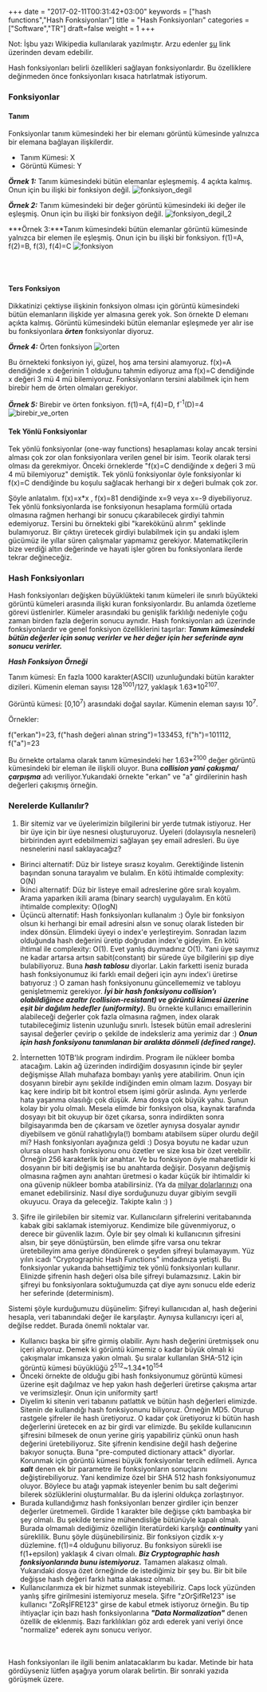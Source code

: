 +++
date = "2017-02-11T00:31:42+03:00"
keywords = ["hash functions","Hash Fonksiyonları"]
title = "Hash Fonksiyonları"
categories = ["Software","TR"]
draft=false
weight = 1
+++

Not: İşbu yazı Wikipedia kullanılarak yazılmıştır. Arzu edenler <a href="https://en.wikipedia.org/wiki/Hash_function" target="_blank">şu</a> link üzerinden devam edebilir.

Hash fonksiyonları belirli özellikleri sağlayan fonksiyonlardır. Bu özelliklere değinmeden önce fonksiyonları kısaca hatırlatmak istiyorum.

<!--more-->

### Fonksiyonlar

#### Tanım

Fonksiyonlar tanım kümesindeki her bir elemanı görüntü kümesinde yalnızca bir elemana bağlayan ilişkilerdir.  

* Tanım Kümesi: X
* Görüntü Kümesi: Y


***Örnek 1:*** Tanım kümesindeki bütün elemanlar eşleşmemiş. 4 açıkta kalmış. Onun için bu ilişki bir fonksiyon değil.
![fonksiyon_degil](/img/hash/fonksiyon_degil.png)

***Örnek 2:*** Tanım kümesindeki bir değer görüntü kümesindeki iki değer ile eşleşmiş. Onun için bu ilişki bir fonksiyon değil.
![fonksiyon_degil_2](/img/hash/fonksiyon_degil_2.png)

***Örnek 3:***Tanım kümesindeki bütün elemanlar görüntü kümesinde yalnızca bir elemen ile eşleşmiş. Onun için bu ilişki bir fonksiyon. f(1)=A, f(2)=B, f(3), f(4)=C
![fonksiyon](/img/hash/fonksiyon.png)

<br><br>
#### Ters Fonksiyon

Dikkatinizi çektiyse ilişkinin fonksiyon olması için görüntü kümesindeki bütün elemanların ilişkide yer almasına gerek yok. Son örnekte D elemanı açıkta kalmış. Görüntü kümesindeki bütün elemanlar eşleşmede yer alır ise bu fonksiyonlara ***örten*** fonksiyonlar diyoruz.

***Örnek 4:*** Örten fonksiyon
![orten](/img/hash/orten.png)


Bu örnekteki fonksiyon iyi, güzel, hoş ama tersini alamıyoruz. f(x)=A dendiğinde x değerinin 1 olduğunu tahmin ediyoruz ama f(x)=C dendiğinde x değeri 3 mü 4 mü bilemiyoruz. Fonksiyonların tersini alabilmek için hem birebir hem de örten olmaları gerekiyor.

***Örnek 5:*** Birebir ve örten fonksiyon. f(1)=A, f(4)=D, f<sup>-1</sup>(D)=4
![birebir_ve_orten](/img/hash/birebir_ve_orten.png)


#### Tek Yönlü Fonksiyonlar

Tek yönlü fonksiyonlar (one-way functions) hesaplaması kolay ancak tersini alması çok zor olan fonksiyonlara verilen genel bir isim. Teorik olarak tersi olması da gerekmiyor. Önceki örneklerde "f(x)=C dendiğinde x değeri 3 mü 4 mü bilemiyoruz" demiştik. Tek yönlü fonksiyonlar öyle fonksiyonlar ki f(x)=C dendiğinde bu koşulu sağlacak herhangi bir x değeri bulmak çok zor. 

Şöyle anlatalım. f(x)=x*x , f(x)=81 dendiğinde x=9 veya x=-9 diyebiliyoruz. Tek yönlü fonksiyonlarda ise fonksiyonun hesaplama formülü ortada olmasına rağmen herhangi bir sonucu çıkarabilecek girdiyi tahmin edemiyoruz. Tersini bu örnekteki gibi "karekökünü alırım" şeklinde bulamıyoruz. Bir çıktıyı üretecek girdiyi bulabilmek için şu andaki işlem gücümüz ile yıllar süren çalışmalar yapmamız gerekiyor. Matematikçilerin bize verdiği altın değerinde ve hayati işler gören bu fonksiyonlara ilerde tekrar değineceğiz.


### Hash Fonksiyonları

Hash fonksiyonları değişken büyüklükteki tanım kümeleri ile sınırlı büyükteki görüntü kümeleri arasında ilişki kuran fonksiyonlardır. Bu anlamda özetleme görevi üstlenirler. Kümeler arasındaki bu genişlik farklılığı nedeniyle çoğu zaman birden fazla değerin sonucu aynıdır. Hash fonksiyonları adı üzerinde fonksiyonlardır ve genel fonksiyon özelliklerini taşırlar: ***Tanım kümesindeki bütün değerler için sonuç verirler ve her değer için her seferinde aynı sonucu verirler.***

***Hash Fonksiyon Örneği***

Tanım kümesi: En fazla 1000 karakter(ASCII) uzunluğundaki bütün karakter dizileri. Kümenin eleman sayısı 128<sup>1001</sup>/127, yaklaşık 1.63*10<sup>2107</sup>.

Görüntü kümesi: [0,10<sup>7</sup>) arasındaki doğal sayılar. Kümenin eleman sayısı 10<sup>7</sup>. 

Örnekler:

f("erkan")=23, f("hash değeri alınan string")=133453, f("h")=101112, f("a")=23

Bu örnekte ortalama olarak tanım kümesindeki her  1.63*<sup>2100</sup> değer görüntü kümesindeki bir eleman ile ilişkili oluyor. Buna ***collision yani çakışma/çarpışma*** adı veriliyor.Yukarıdaki örnekte "erkan" ve "a" girdilerinin hash değerleri çakışmış örneğin.

### Nerelerde Kullanılır?


1. Bir sitemiz var ve üyelerimizin bilgilerini bir yerde tutmak istiyoruz. Her bir üye için bir üye nesnesi oluşturuyoruz. Üyeleri (dolayısıyla nesneleri) birbirinden ayırt edebilmemizi sağlayan şey email adresleri. Bu üye nesnelerini nasıl saklayacağız?
 * Birinci alternatif: Düz bir listeye sırasız koyalım. Gerektiğinde listenin başından sonuna tarayalım ve bulalım. En kötü ihtimalde complexity: O(N)
 * İkinci alternatif: Düz bir listeye email adreslerine göre sıralı koyalım. Arama yaparken ikili arama (binary search) uygulayalım. En kötü ihtimalde complexity: O(logN)
 * Üçüncü alternatif: Hash fonksiyonları kullanalım :) Öyle bir fonksiyon olsun ki herhangi bir email adresini alsın ve sonuç olarak listeden bir index dönsün. Elimdeki üyeyi o index'e yerleştireyim. Sonradan lazım olduğunda hash değerini üretip doğrudan index'e gideyim. En kötü ihtimal ile complexity: O(1). Evet yanlış duymadınız O(1). Yani üye sayımız ne kadar artarsa artsın sabit(constant) bir sürede üye bilgilerini şıp diye bulabiliyoruz. Buna ***hash tablosu*** diyorlar. Lakin farketti iseniz burada hash fonksiyonumuz iki farklı email değeri için aynı index'i üretirse batıyoruz :) O zaman hash fonksiyonunu güncellememiz ve tabloyu genişletmemiz gerekiyor. ***İyi bir hash fonksiyonu collision'ı olabildiğince azaltır (collision-resistant) ve görüntü kümesi üzerine eşit bir dağılım hedefler (uniformity).***  Bu örnekte kullanıcı emaillerinin alabileceği değerler çok fazla olmasına rağmen, index olarak tutabileceğimiz listenin uzunluğu sınırlı. İstesek bütün email adreslerini sayısal değerler çevirip o şekilde de indeksleriz ama yerimiz dar :)  ***Onun için hash fonksiyonu tanımlanan bir aralıkta dönmeli (defined range).***

2. İnternetten 10TB'lık program indirdim. Program ile nükleer bomba atacağım. Lakin ağ üzerinden indirdiğim dosyasının içinde bir şeyler değişmişse Allah muhafaza bombayı yanlış yere atabilirim. Onun için dosyanın birebir aynı şekilde indiğinden emin olmam lazım. Dosyayı bir kaç kere indirip bit bit kontrol etsem işimi görür aslında. Aynı yerlerde hata yaşanma olasılığı çok düşük. Ama dosya çok büyük yahu. Şunun kolay bir yolu olmalı. Mesela elimde bir fonksiyon olsa, kaynak tarafında dosyayı bit bit okuyup bir özet çıkarsa, sonra indirdikten sonra bilgisayarımda ben de çıkarsam ve özetler aynıysa dosyalar aynıdır diyebilsem ve gönül rahatlığıyla(!) bombamı atabilsem süper olurdu değil mi? Hash fonksiyonları ayağınıza geldi :) Dosya boyutu ne kadar uzun olursa olsun hash fonksiyonu onu özetler ve size kısa bir özet verebilir. Örneğin 256 karakterlik bir anahtar. Ve bu fonksiyon öyle maharetlidir ki dosyanın bir biti değişmiş ise bu anahtarda değişir. Dosyanın değişmiş olmasına rağmen aynı anahtarı üretmesi o kadar küçük bir ihtimaldir ki ona güvenip nükleer bomba atabilirsiniz. (Ya da <a href="https://coinmarketcap.com/" target="_blank">milyar dolarlarınızı</a> ona emanet edebilirsiniz. Nasıl diye sorduğunuzu duyar gibiyim sevgili okuyucu. Oraya da geleceğiz. Takipte kalın :) )

3. Şifre ile girilebilen bir sitemiz var. Kullanıcıların şifrelerini veritabanında kabak gibi saklamak istemiyoruz. Kendimize bile güvenmiyoruz, o derece bir güvenlik lazım. Öyle bir şey olmalı ki kullanıcının şifresini alsın, bir şeye dönüştürsün, ben elimde şifre varsa onu tekrar üretebileyim ama geriye döndürerek o şeyden şifreyi bulamayayım. Yüz yılın icadı "Cryptographic Hash Functions" imdadınıza yetişti. Bu fonksiyonlar yukarıda bahsettiğimiz tek yönlü fonksiyonları kullanır. Elinizde şifrenin hash değeri olsa bile şifreyi bulamazsınız. Lakin bir şifreyi bu fonksiyonlara soktuğumuzda çat diye aynı sonucu elde ederiz her seferinde (determinism). 

Sistemi şöyle kurduğumuzu düşünelim: Şifreyi kullanıcıdan al, hash değerini hesapla, veri tabanındaki değer ile karşılaştır. Aynıysa kullanıcıyı içeri al, değilse reddet. Burada önemli noktalar var.

* Kullanıcı başka bir şifre girmiş olabilir. Aynı hash değerini üretmişsek onu içeri alıyoruz. Demek ki görüntü kümemiz o kadar büyük olmalı ki çakışmalar imkansıza yakın olmalı. Şu sıralar kullanılan SHA-512 için görüntü kümesi büyüklüğü 2<sup>512</sup>~1.34*10<sup>154</sup>
* Önceki örnekte de olduğu gibi hash fonksiyonumuz görüntü kümesi üzerine eşit dağılmaz ve hep yakın hash değerleri üretirse çakışma artar ve verimsizleşir. Onun için uniformity şart!
* Diyelim ki sitenin veri tabanını patlattık ve bütün hash değerleri elimizde. Sitenin de kullandığı hash fonksiyonunu biliyoruz. Örneğin MD5. Oturup rastgele şifreler ile hash üretiyoruz. O kadar çok üretiyoruz ki bütün hash değerlerini üretecek en az bir girdi var elimizde. Bu şekilde kullanıcının şifresini bilmesek de onun yerine giriş yapabiliriz çünkü onun hash değerini üretebiliyoruz. Site şifrenin kendisine değil hash değerine bakıyor sonuçta. Buna "pre-computed dictionary attack" diyorlar. Korunmak için görüntü kümesi büyük fonksiyonlar tercih edilmeli. Ayrıca ***salt*** denen ek bir parametre ile fonksiyonların sonuçlarını değiştirebiliyoruz. Yani kendimize özel bir SHA 512 hash fonksiyonumuz oluyor. Böylece bu atağı yapmak isteyenler benim bu salt değerimi bilerek sözlüklerini oluşturmalılar. Bu da işlerini oldukça zorlaştırıyor.
* Burada kullandığımız hash fonksiyonları benzer girdiler için benzer değerler üretmemeli. Girdide 1 karakter bile değişse çıktı bambaşka bir şey olmalı. Bu şekilde tersine mühendisliğe bütünüyle kapalı olmalı. Burada olmamalı dediğimiz özelliğin literatürdeki karşılığı ***continuity*** yani süreklilik. Bunu şöyle düşünebilirsiniz. Bir fonksiyon çizdik x-y düzlemine. f(1)=4 olduğunu biliyoruz. Bu fonksiyon sürekli ise f(1+epsilon) yaklaşık 4 civarı olmalı. ***Biz Cryptographic hash fonksiyonlarında bunu istemiyoruz.*** Tamamen alakasız olmalı. Yukarıdaki dosya özet örneğinde de istediğimiz bir şey bu. Bir bit bile değişse hash değeri farklı hatta alakasız olmalı.
* Kullanıcılarımıza ek bir hizmet sunmak isteyebiliriz. Caps lock yüzünden yanlış şifre girilmesini istemiyoruz mesela. Şifre "zOrŞifRe123" ise kullanıcı "ZoRşİFRE123" girse de kabul etmek istiyoruz örneğin. Bu tip ihtiyaçlar için bazı hash fonksiyonlarına ***"Data Normalization"*** denen özellik de eklenmiş. Bazı farklılıkları göz ardı ederek yani veriyi önce "normalize" ederek aynı sonucu veriyor. 

<br><br>
Hash fonksiyonları ile ilgili benim anlatacaklarım bu kadar. Metinde bir hata gördüyseniz lütfen aşağıya yorum olarak belirtin. Bir sonraki yazıda görüşmek üzere.